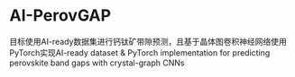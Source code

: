 # AI-PerovGAP
目标使用AI-ready数据集进行钙钛矿带隙预测，且基于晶体图卷积神经网络使用PyTorch实现AI-ready dataset &amp; PyTorch implementation for predicting perovskite band gaps with crystal-graph CNNs
